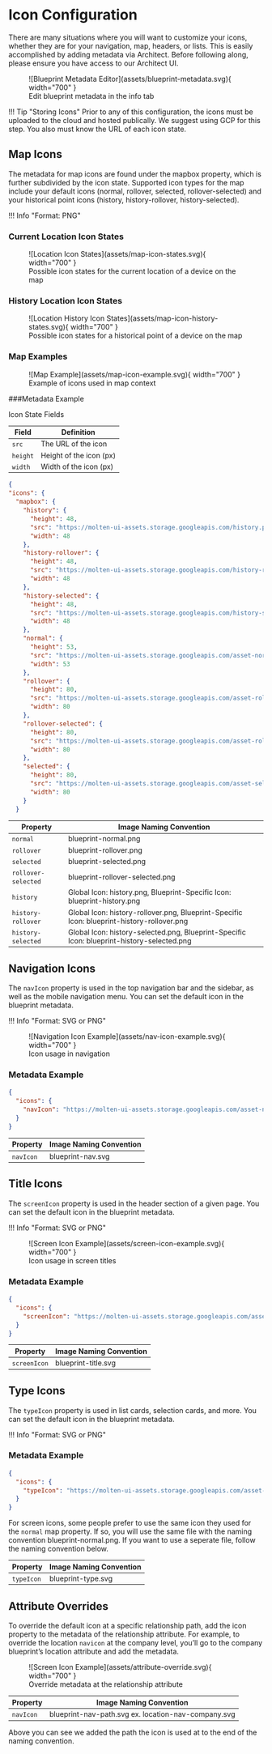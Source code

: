 
# Icon Configuration

There are many situations where you will want to customize your icons, whether they are for your navigation, map, headers, or lists. This is easily accomplished by adding metadata via Architect. Before following along, please ensure you have access to our Architect UI.

<figure markdown>
![Blueprint Metadata Editor](assets/blueprint-metadata.svg){ width="700" }
  <figcaption>Edit blueprint metadata in the info tab</figcaption>
</figure>

!!! Tip "Storing Icons"
    Prior to any of this configuration, the icons must be uploaded to the cloud and hosted publically. We suggest using GCP for this step. You also must know the URL of each icon state.

## Map Icons

The metadata for map icons are found under the mapbox property, which is further subdivided by the icon state. Supported icon types for the map include your default icons (normal, rollover, selected, rollover-selected) and your historical point icons (history, history-rollover, history-selected).

!!! Info "Format: PNG"

### Current Location Icon States
<figure markdown>
![Location Icon States](assets/map-icon-states.svg){ width="700" }
  <figcaption>Possible icon states for the current location of a device on the map</figcaption>
</figure>

### History Location Icon States
<figure markdown>
![Location History Icon States](assets/map-icon-history-states.svg){ width="700" }
  <figcaption>Possible icon states for a historical point of a device on the map</figcaption>
</figure>

### Map Examples
<figure markdown>
![Map Example](assets/map-icon-example.svg){ width="700" }
  <figcaption>Example of icons used in map context</figcaption>
</figure>


###Metadata Example

Icon State Fields

| Field | Definition |
|-------|---------|
| `src` | The URL of the icon |
| `height` | Height of the icon (px) |
| `width` | Width of the icon (px) |


```json
{
"icons": {
  "mapbox": {
    "history": {
      "height": 48,
      "src": "https://molten-ui-assets.storage.googleapis.com/history.png",
      "width": 48
    },
    "history-rollover": {
      "height": 48,
      "src": "https://molten-ui-assets.storage.googleapis.com/history-rollover.png",
      "width": 48
    },
    "history-selected": {
      "height": 48,
      "src": "https://molten-ui-assets.storage.googleapis.com/history-selected.png",
      "width": 48
    },
    "normal": {
      "height": 53,
      "src": "https://molten-ui-assets.storage.googleapis.com/asset-normal.png",
      "width": 53
    },
    "rollover": {
      "height": 80,
      "src": "https://molten-ui-assets.storage.googleapis.com/asset-rollover.png",
      "width": 80
    },
    "rollover-selected": {
      "height": 80,
      "src": "https://molten-ui-assets.storage.googleapis.com/asset-rollover-selected.png",
      "width": 80
    },
    "selected": {
      "height": 80,
      "src": "https://molten-ui-assets.storage.googleapis.com/asset-selected.png",
      "width": 80
    }
  }
```

| Property | Image Naming Convention |
|-------|---------|
| `normal` | blueprint-normal.png |
| `rollover` | blueprint-rollover.png |
| `selected` | blueprint-selected.png |
| `rollover-selected` | blueprint-rollover-selected.png |
| `history` | Global Icon: history.png, Blueprint-Specific Icon: blueprint-history.png |
| `history-rollover` | Global Icon: history-rollover.png, Blueprint-Specific Icon: blueprint-history-rollover.png |
| `history-selected` | Global Icon: history-selected.png, Blueprint-Specific Icon: blueprint-history-selected.png|

## Navigation Icons

The `navIcon` property is used in the top navigation bar and the sidebar, as well as the mobile navigation menu. You can set the default icon in the blueprint metadata.

!!! Info "Format: SVG or PNG"

<figure markdown>
![Navigation Icon Example](assets/nav-icon-example.svg){ width="700" }
<figcaption>Icon usage in navigation</figcaption>
</figure>
  
### Metadata Example
  
  ```json
  {
    "icons": {
      "navIcon": "https://molten-ui-assets.storage.googleapis.com/asset-nav.svg"
    }
  }
  ```
  
  | Property | Image Naming Convention |
  |-------|---------|
  | `navIcon` | blueprint-nav.svg |

  

## Title Icons
  
The  `screenIcon` property is used in the header section of a given page. You can set the default icon in the blueprint metadata.

!!! Info "Format: SVG or PNG"

<figure markdown>
![Screen Icon Example](assets/screen-icon-example.svg){ width="700" }
  <figcaption>Icon usage in screen titles</figcaption>
</figure>

### Metadata Example

```json
{
  "icons": {
    "screenIcon": "https://molten-ui-assets.storage.googleapis.com/asset-title.svg"
  }
}
```

| Property | Image Naming Convention |
|-------|---------|
| `screenIcon` | blueprint-title.svg |

## Type Icons

The `typeIcon` property is used in list cards, selection cards, and more. You can set the default icon in the blueprint metadata.

!!! Info "Format: SVG or PNG"

### Metadata Example

```json
{
  "icons": {
    "typeIcon": "https://molten-ui-assets.storage.googleapis.com/asset-normal.png"
  }
}
```
For screen icons, some people prefer to use the same icon they used for the `normal` map property. If so, you will use the same file with the naming convention blueprint-normal.png. If you want to use a seperate file, follow the naming convention below.

| Property | Image Naming Convention |
|-------|---------|
| `typeIcon` | blueprint-type.svg |


## Attribute Overrides

To override the default icon at a specific relationship path, add the icon property to the metadata of the relationship attribute. For example, to override the location `navicon` at the company level, you’ll go to the company blueprint’s location attribute and add the metadata.

<figure markdown>
![Screen Icon Example](assets/attribute-override.svg){ width="700" }
  <figcaption>Override metadata at the relationship attribute</figcaption>
</figure>

| Property | Image Naming Convention |
|-------|---------|
| `navIcon` | blueprint-nav-path.svg ex. location-nav-company.svg |

Above you can see we added the path the icon is used at to the end of the naming convention.
